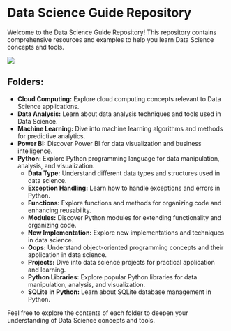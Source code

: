 <!DOCTYPE html>
<html lang="en">
<head>
    
</head>
<body>

<h1>Data Science Guide Repository</h1>
<p>Welcome to the Data Science Guide Repository! This repository contains comprehensive resources and examples to help you learn Data Science concepts and tools.</p>
<img src = "https://e7.pngegg.com/pngimages/159/788/png-clipart-data-science-data-analysis-business-analyst-machine-learning-text-logo.png">

<h2>Folders:</h2>
<ul>
    <li><strong>Cloud Computing:</strong> Explore cloud computing concepts relevant to Data Science applications.</li>
    <li><strong>Data Analysis:</strong> Learn about data analysis techniques and tools used in Data Science.</li>
    <li><strong>Machine Learning:</strong> Dive into machine learning algorithms and methods for predictive analytics.</li>
    <li><strong>Power BI:</strong> Discover Power BI for data visualization and business intelligence.</li>
    <li>
        <strong>Python:</strong> Explore Python programming language for data manipulation, analysis, and visualization.
        <ul>
            <li><strong>Data Type:</strong> Understand different data types and structures used in data science.</li>
            <li><strong>Exception Handling:</strong> Learn how to handle exceptions and errors in Python.</li>
            <li><strong>Functions:</strong> Explore functions and methods for organizing code and enhancing reusability.</li>
            <li><strong>Modules:</strong> Discover Python modules for extending functionality and organizing code.</li>
            <li><strong>New Implementation:</strong> Explore new implementations and techniques in data science.</li>
            <li><strong>Oops:</strong> Understand object-oriented programming concepts and their application in data science.</li>
            <li><strong>Projects:</strong> Dive into data science projects for practical application and learning.</li>
            <li><strong>Python Libraries:</strong> Explore popular Python libraries for data manipulation, analysis, and visualization.</li>
            <li><strong>SQLite in Python:</strong> Learn about SQLite database management in Python.</li>
        </ul>
    </li>
</ul>

<p>Feel free to explore the contents of each folder to deepen your understanding of Data Science concepts and tools.</p>

</body>
</html>
